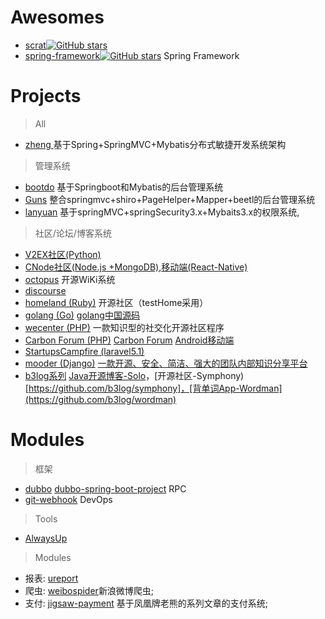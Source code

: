 

# Awesomes

- [scrat](https://github.com/scrat-team/scrat)[![GitHub stars](https://img.shields.io/github/stars/scrat-team/scrat.svg?style=social&label=Star)](https://github.com/scrat-team/scrat)
- [spring-framework](https://github.com/spring-projects/spring-framework)[![GitHub stars](https://img.shields.io/github/stars/spring-projects/spring-framework.svg?style=social&label=Star)](https://github.com/spring-projects/spring-framework) Spring Framework 

# Projects

> All

- [zheng ](https://github.com/shuzheng/zheng) 基于Spring+SpringMVC+Mybatis分布式敏捷开发系统架构

> 管理系统

- [bootdo](https://gitee.com/lcg0124/bootdo) 基于Springboot和Mybatis的后台管理系统
- [Guns](https://github.com/abel533/guns)  整合springmvc+shiro+PageHelper+Mapper+beetl的后台管理系统
- [lanyuan](https://github.com/lanyuancom/lanyuan)  基于springMVC+springSecurity3.x+Mybaits3.x的权限系统,

> 社区/论坛/博客系统

- [V2EX社区(Python)](https://github.com/livid/v2ex)
- [CNode社区(Node.js +MongoDB)](https://github.com/cnodejs/nodeclub/),[移动端(React-Native)](https://github.com/soliury/noder-react-native)    
- [octopus](https://github.com/livechat/octopus)  开源WiKi系统
- [discourse](https://github.com/discourse/discourse) 
- [homeland (Ruby)](https://github.com/ruby-china/homeland)   开源社区（testHome采用）
- [golang (Go)](https://github.com/jimmykuu/gopher)  [golang中国源码](https://www.golangtc.com)
- [wecenter (PHP)](https://github.com/wecenter/wecenter )  一款知识型的社交化开源社区程序
- [Carbon Forum (PHP)](https://github.com/lincanbin/Carbon-Forum)  [Carbon Forum](https://www.94cb.com) [Android移动端 ](https://github.com/lincanbin/Android-Carbon-Forum)
- [StartupsCampfire (laravel5.1)](https://github.com/EdenChan/StartupsCampfire)
- [mooder (Django)](https://github.com/phith0n/mooder)   [一款开源、安全、简洁、强大的团队内部知识分享平台](https://phith0n.github.io/mooder/)
- [b3log系列](http://b3log.org/) [Java开源博客-Solo](https://github.com/b3log/solo)，[开源社区-Symphony)[https://github.com/b3log/symphony]，[背单词App-Wordman](https://github.com/b3log/wordman)


# Modules

> 框架

- [dubbo](https://github.com/alibaba/dubbo)  [dubbo-spring-boot-project](https://github.com/dubbo/dubbo-spring-boot-project)  RPC 
- [git-webhook](https://github.com/NetEaseGame/git-webhook)  DevOps  

> Tools

- [AlwaysUp](https://www.coretechnologies.com/products/AlwaysUp/)

> Modules

- 报表: [ureport](https://github.com/youseries/ureport)
- 爬虫:  [weibospider](https://github.com/SpiderClub/weibospider)新浪微博爬虫;  
- 支付: [jigsaw-payment](https://github.com/jigsaw-projects/jigsaw-payment) 基于凤凰牌老熊的系列文章的支付系统;  


